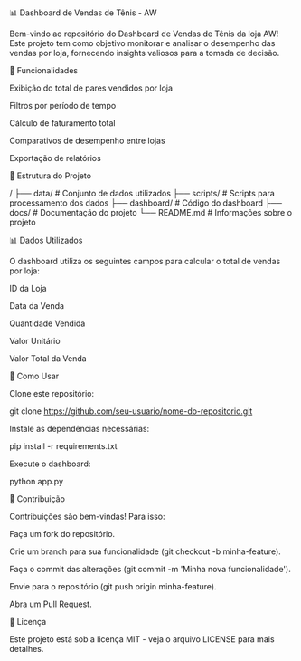 📊 Dashboard de Vendas de Tênis - AW

Bem-vindo ao repositório do Dashboard de Vendas de Tênis da loja AW! Este projeto tem como objetivo monitorar e analisar o desempenho das vendas por loja, fornecendo insights valiosos para a tomada de decisão.

📌 Funcionalidades

Exibição do total de pares vendidos por loja

Filtros por período de tempo

Cálculo de faturamento total

Comparativos de desempenho entre lojas

Exportação de relatórios

📂 Estrutura do Projeto

/
├── data/                # Conjunto de dados utilizados
├── scripts/             # Scripts para processamento dos dados
├── dashboard/           # Código do dashboard
├── docs/                # Documentação do projeto
└── README.md            # Informações sobre o projeto

📊 Dados Utilizados

O dashboard utiliza os seguintes campos para calcular o total de vendas por loja:

ID da Loja

Data da Venda

Quantidade Vendida

Valor Unitário

Valor Total da Venda

🚀 Como Usar

Clone este repositório:

git clone https://github.com/seu-usuario/nome-do-repositorio.git

Instale as dependências necessárias:

pip install -r requirements.txt

Execute o dashboard:

python app.py

🤝 Contribuição

Contribuições são bem-vindas! Para isso:

Faça um fork do repositório.

Crie um branch para sua funcionalidade (git checkout -b minha-feature).

Faça o commit das alterações (git commit -m 'Minha nova funcionalidade').

Envie para o repositório (git push origin minha-feature).

Abra um Pull Request.

📄 Licença

Este projeto está sob a licença MIT - veja o arquivo LICENSE para mais detalhes.
